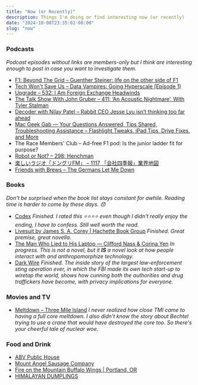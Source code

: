 ```yaml
---
title: "Now (or Recently)"
description: Things I'm doing or find interesting now (or recently)
date: "2024-10-08T23:35:02-08:00"
slug: "now"
---
```


### Podcasts

*Podcast episodes without links are members-only but I think are interesting enough to post in case you want to investigate them.*

- [F1: Beyond The Grid – Guenther Steiner: life on the other side of F1](https://overcast.fm/+Nv8JipojY)
- [Tech Won't Save Us – Data Vampires: Going Hyperscale (Episode 1)](https://overcast.fm/+ZpQDY6iMA)
- [Upgrade – 532: I Am Foreign Exchange Headwinds](https://overcast.fm/+Fcm-vA4ig)
- [The Talk Show With John Gruber – 411: ‘An Acoustic Nightmare’, With Tyler Stalman](https://overcast.fm/+B7NDNUpqM)
- [Decoder with Nilay Patel – Rabbit CEO Jesse Lyu isn’t thinking too far ahead](https://overcast.fm/+QLdtz7sb4)
- [Mac Geek Gab — Your Questions Answered, Tips Shared, Troubleshooting Assistance – Flashlight Tweaks, iPad Tips, Drive Fixes, and More](https://overcast.fm/+6TZ8arGoU)
- The Race Members' Club – Ad-free F1 pod: Is the junior ladder fit for purpose?
- [Robot or Not? – 298: Henchman](https://overcast.fm/+Ep2RXetv8)
- [楽しいラジオ「ドングリFM」 – 1117 「会社四季報」業界地図](https://overcast.fm/+9ABLCy-Jk)
- [Friends with Brews – The Germans Let Me Down](https://overcast.fm/+9SHiBPBFA)

### Books

*Don't be surprised when the book list stays constant for awhile. Reading time is harder to come by these days. 😞*

- [Codex](https://books.apple.com/us/book/codex/id6468021882) *Finished. I rated this ⭐️⭐️⭐️⭐️ even though I didn't really enjoy the ending, I have to confess. Still well worth the read.*
- [Livesuit by James S. A. Corey | Hachette Book Group](https://www.hachettebookgroup.com/titles/james-s-a-corey/livesuit/9780316575348/) *Finished. Great premise, great novella.*
- [The Man Who Lied to His Laptop — Clifford Nass & Corina Yen](https://books.apple.com/us/book/the-man-who-lied-to-his-laptop/id385166427) *In progress. This is not a novel, but it **IS** a novel look at how people interact with and anthropomorphize technology.*
- [Dark Wire](https://books.apple.com/us/book/dark-wire/id6468445801) *Finished. The inside story of the largest law-enforcement sting operation ever, in which the FBI made its own tech start-up to wiretap the world, shows how cunning both the authorities and drug traffickers have become, with privacy implications for everyone.*

### Movies and TV

- [Meltdown – Three Mile Island](https://www.netflix.com/title/81198239) *I never realized how close TMI came to having a full core meltdown. I also didn't know the story about Bechtel trying to use a crane that would have destroyed the core too. So there's your cheerful tale of nuclear woe.*

### Food and Drink

- [ABV Public House](https://abvpub.com/)
- [Mount Angel Sausage Company](https://mtangelsausage.com/)
- [Fire on the Mountain Buffalo Wings | Portland, OR](https://www.portlandwings.com/)
- [HIMALAYAN DUMPLINGS](https://www.himalayandumplings.com/)
